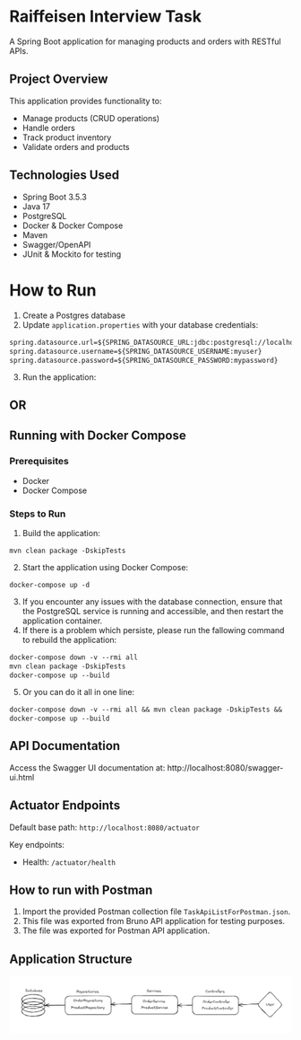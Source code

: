 # Raiffeisen Interview Task
A Spring Boot application for managing products and orders with RESTful APIs.

## Project Overview
This application provides functionality to:
- Manage products (CRUD operations)
- Handle orders
- Track product inventory
- Validate orders and products

## Technologies Used
- Spring Boot 3.5.3
- Java 17
- PostgreSQL
- Docker & Docker Compose
- Maven
- Swagger/OpenAPI
- JUnit & Mockito for testing

# How to Run

1. Create a Postgres database
2. Update `application.properties` with your database credentials:
```properties
spring.datasource.url=${SPRING_DATASOURCE_URL:jdbc:postgresql://localhost:5432/mydb}
spring.datasource.username=${SPRING_DATASOURCE_USERNAME:myuser}
spring.datasource.password=${SPRING_DATASOURCE_PASSWORD:mypassword}
```
3. Run the application:

## OR

## Running with Docker Compose

### Prerequisites
- Docker
- Docker Compose

### Steps to Run

1. Build the application:
```
mvn clean package -DskipTests
```
2. Start the application using Docker Compose:
```
docker-compose up -d
```
3. If you encounter any issues with the database connection, ensure that the PostgreSQL service is running and accessible, and then restart the application container.
4. If there is a problem which persiste, please run the fallowing command to rebuild the application:
```
docker-compose down -v --rmi all
mvn clean package -DskipTests
docker-compose up --build
```
5. Or you can do it all in one line:
```
docker-compose down -v --rmi all && mvn clean package -DskipTests && docker-compose up --build
```

## API Documentation
Access the Swagger UI documentation at: http://localhost:8080/swagger-ui.html

## Actuator Endpoints
Default base path: `http://localhost:8080/actuator`

Key endpoints:
- Health: `/actuator/health`

## How to run with Postman

1. Import the provided Postman collection file `TaskApiListForPostman.json`.
2. This file was exported from Bruno API application for testing purposes.
3. The file was exported for Postman API application.

## Application Structure
![img.png](img.png)
